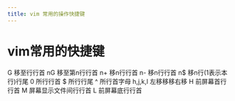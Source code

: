 ```yaml
---
title: vim 常用的操作快捷键
---
```


# vim常用的快捷键

G 移至行行首
nG 移至第n行行首
n+ 移n行行首
n- 移n行行首
n$ 移n行(1表示本行)行尾
0 所行行首
$ 所行行尾
^ 所行首字母
h,j,k,l 左移移移右移
H 前屏幕首行行首
M 屏幕显示文件间行行首
L 前屏幕底行行首
